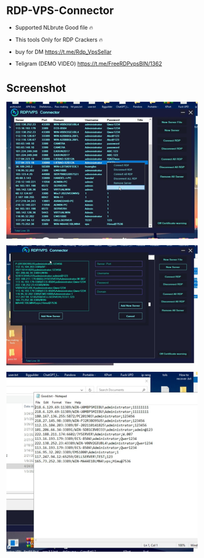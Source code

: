 # RDP-VPS-Connector

- Supported NLbrute Good file 🔥

- This tools Only for RDP Crackers 🔥

- buy for DM https://t.me/Rdp_VpsSellar

- Teligram (DEMO VIDEO) https://t.me/FreeRDPvpsBIN/1362

# Screenshot

![App Screenshot](1.jpg)

![App Screenshot](2.jpg)

![App Screenshot](3.jpg)

